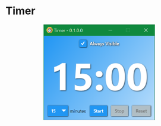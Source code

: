 # Timer

<p align="center">
  <img src="https://github.com/vmrocha/timer/blob/main/assets/screenshot.png" alt="Time Screenshot" width="300" />
</p>
